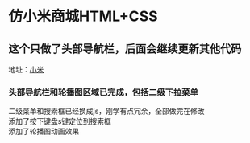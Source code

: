 # 仿小米商城HTML+CSS 
## 这个只做了头部导航栏，后面会继续更新其他代码 
地址：[小米](www.mi.com)
### 头部导航栏和轮播图区域已完成，包括二级下拉菜单
二级菜单和搜索框已经换成js，刚学有点冗余，全部做完在修改<br/>
添加了按下键盘s键定位到搜索框<br/>
添加了轮播图动画效果
